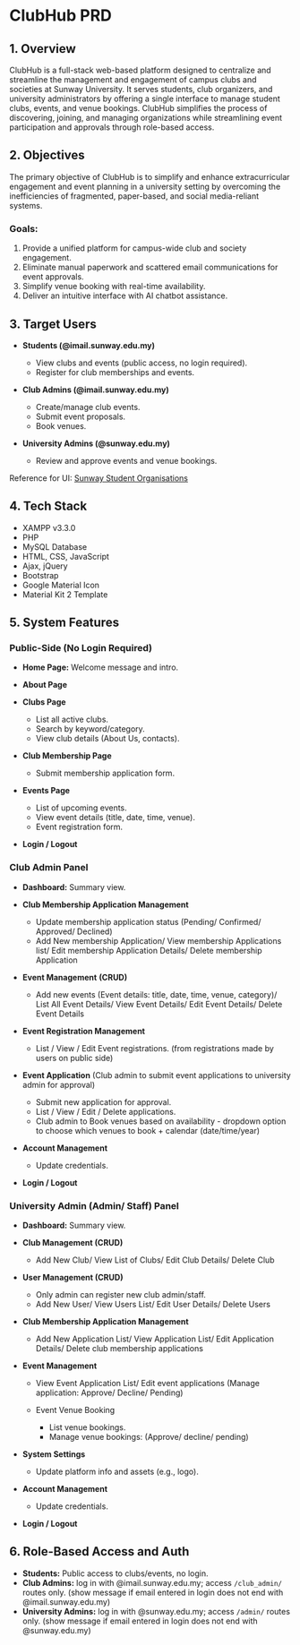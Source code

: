 # ClubHub PRD

## 1. Overview

ClubHub is a full-stack web-based platform designed to centralize and streamline the management and engagement of campus clubs and societies at Sunway University. It serves students, club organizers, and university administrators by offering a single interface to manage student clubs, events, and venue bookings. ClubHub simplifies the process of discovering, joining, and managing organizations while streamlining event participation and approvals through role-based access.

## 2. Objectives

The primary objective of ClubHub is to simplify and enhance extracurricular engagement and event planning in a university setting by overcoming the inefficiencies of fragmented, paper-based, and social media-reliant systems.

### Goals:

1. Provide a unified platform for campus-wide club and society engagement.
2. Eliminate manual paperwork and scattered email communications for event approvals.
3. Simplify venue booking with real-time availability.
4. Deliver an intuitive interface with AI chatbot assistance.

## 3. Target Users

* **Students (@imail.sunway.edu.my)**

  * View clubs and events (public access, no login required).
  * Register for club memberships and events.

* **Club Admins (@imail.sunway.edu.my)**

  * Create/manage club events.
  * Submit event proposals.
  * Book venues.

* **University Admins (@sunway.edu.my)**

  * Review and approve events and venue bookings.

Reference for UI: [Sunway Student Organisations](https://student.sunway.edu.my/campus-life/student-organisations)

## 4. Tech Stack

* XAMPP v3.3.0
* PHP
* MySQL Database
* HTML, CSS, JavaScript
* Ajax, jQuery
* Bootstrap
* Google Material Icon
* Material Kit 2 Template

## 5. System Features

### Public-Side (No Login Required)

* **Home Page:** Welcome message and intro.
* **About Page**
* **Clubs Page**

  * List all active clubs.
  * Search by keyword/category.
  * View club details (About Us, contacts).
* **Club Membership Page**

  * Submit membership application form.
* **Events Page**

  * List of upcoming events.
  * View event details (title, date, time, venue).
  * Event registration form.
* **Login / Logout**

### Club Admin Panel

* **Dashboard:** Summary view.
* **Club Membership Application Management**

  * Update membership application status (Pending/ Confirmed/ Approved/ Declined)
  * Add New membership Application/ View membership Applications list/ Edit membership Application Details/ Delete membership Application
* **Event Management** **(CRUD)**

  * Add new events (Event details: title, date, time, venue, category)/ List All Event Details/ View Event Details/ Edit Event Details/ Delete Event Details
* **Event Registration Management**

  * List / View / Edit Event registrations. (from registrations made by users on public side)
* **Event Application** (Club admin to submit event applications to university admin for approval)

  * Submit new application for approval.
  * List / View / Edit / Delete applications.
  * Club admin to Book venues based on availability - dropdown option to choose which venues to book + calendar (date/time/year)
* **Account Management**

  * Update credentials.
* **Login / Logout**

### University Admin (Admin/ Staff) Panel

* **Dashboard:** Summary view.

* **Club Management (CRUD)**

  * Add New Club/ View List of Clubs/ Edit Club Details/ Delete Club

* **User Management (CRUD)**

  * Only admin can register new club admin/staff.
  * Add New User/ View Users List/ Edit User Details/ Delete Users

* **Club Membership Application Management**

  * Add New Application List/ View Application List/ Edit Application Details/ Delete club membership applications

* **Event Management**

  * View Event Application List/ Edit event applications (Manage application: Approve/ Decline/ Pending)
  * Event Venue Booking 

    * List venue bookings.
    * Manage venue bookings: (Approve/ decline/ pending)

* **System Settings**

  * Update platform info and assets (e.g., logo).

* **Account Management**

  * Update credentials.

* **Login / Logout**

## 6. Role-Based Access and Auth

* **Students:** Public access to clubs/events, no login.
* **Club Admins:** log in with @imail.sunway.edu.my; access `/club_admin/` routes only. (show message if email entered in login does not end with @imail.sunway.edu.my)
* **University Admins:** log in with @sunway.edu.my; access `/admin/` routes only. (show message if email entered in login does not end with @sunway.edu.my)


